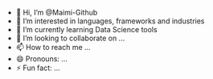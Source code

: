 - 👋 Hi, I’m @Maimi-Github
- 👀 I’m interested in languages, frameworks and industries
- 🌱 I’m currently learning Data Science tools
- 💞️ I’m looking to collaborate on ...
- 📫 How to reach me ...
- 😄 Pronouns: ...
- ⚡ Fun fact: ...

<!---
Maimi-Github/Maimi-Github is a ✨ special ✨ repository because its `README.md` (this file) appears on your GitHub profile.
You can click the Preview link to take a look at your changes.
--->
